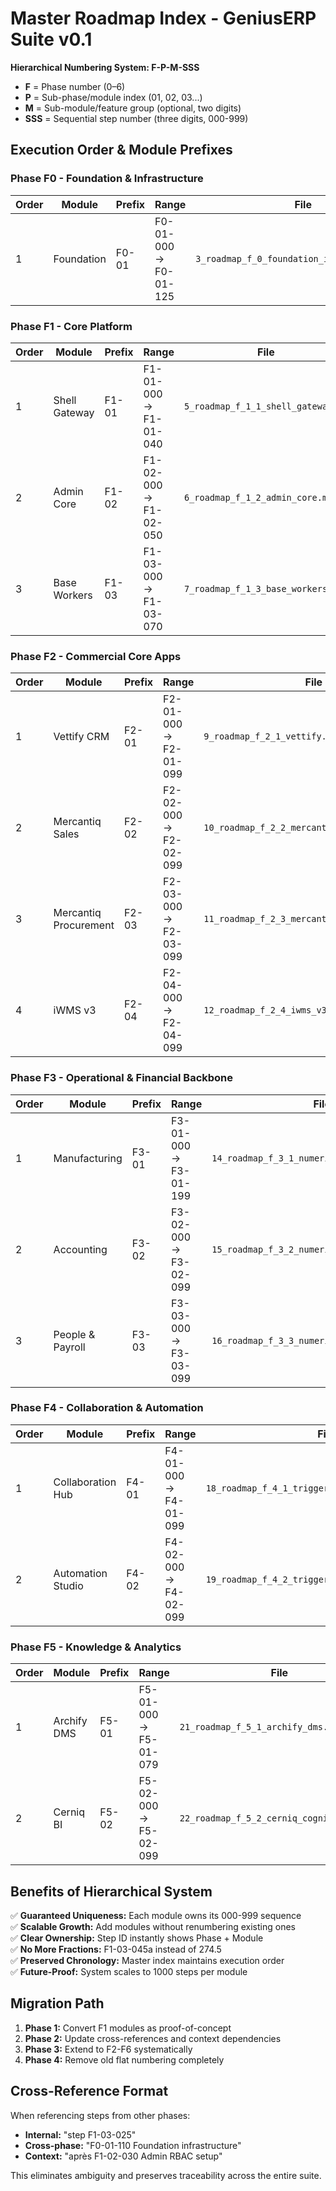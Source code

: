 # Master Roadmap Index - GeniusERP Suite v0.1

**Hierarchical Numbering System: F-P-M-SSS**
- **F** = Phase number (0–6)
- **P** = Sub-phase/module index (01, 02, 03...)  
- **M** = Sub-module/feature group (optional, two digits)
- **SSS** = Sequential step number (three digits, 000-999)

## Execution Order & Module Prefixes

### Phase F0 - Foundation & Infrastructure
| Order | Module | Prefix | Range | File |
|-------|--------|--------|-------|------|
| 1 | Foundation | F0-01 | F0-01-000 → F0-01-125 | `3_roadmap_f_0_foundation_infrastructure.md` | ✅ **COMPLETE** |

### Phase F1 - Core Platform  
| Order | Module | Prefix | Range | File |
|-------|--------|--------|-------|------|
| 1 | Shell Gateway | F1-01 | F1-01-000 → F1-01-040 | `5_roadmap_f_1_1_shell_gateway.md` |
| 2 | Admin Core | F1-02 | F1-02-000 → F1-02-050 | `6_roadmap_f_1_2_admin_core.md` |
| 3 | Base Workers | F1-03 | F1-03-000 → F1-03-070 | `7_roadmap_f_1_3_base_workers.md` |

### Phase F2 - Commercial Core Apps
| Order | Module | Prefix | Range | File |
|-------|--------|--------|-------|------|
| 1 | Vettify CRM | F2-01 | F2-01-000 → F2-01-099 | `9_roadmap_f_2_1_vettify.md` |
| 2 | Mercantiq Sales | F2-02 | F2-02-000 → F2-02-099 | `10_roadmap_f_2_2_mercantiq_sales_billing.md` |
| 3 | Mercantiq Procurement | F2-03 | F2-03-000 → F2-03-099 | `11_roadmap_f_2_3_mercantiq_procurement.md` |
| 4 | iWMS v3 | F2-04 | F2-04-000 → F2-04-099 | `12_roadmap_f_2_4_iwms_v3.md` |

### Phase F3 - Operational & Financial Backbone  
| Order | Module | Prefix | Range | File |
|-------|--------|--------|-------|------|
| 1 | Manufacturing | F3-01 | F3-01-000 → F3-01-199 | `14_roadmap_f_3_1_numeriqo_manufacturing.md` |
| 2 | Accounting | F3-02 | F3-02-000 → F3-02-099 | `15_roadmap_f_3_2_numeriqo_accounting.md` |
| 3 | People & Payroll | F3-03 | F3-03-000 → F3-03-099 | `16_roadmap_f_3_3_numeriqo_people_payroll.md` |

### Phase F4 - Collaboration & Automation
| Order | Module | Prefix | Range | File |
|-------|--------|--------|-------|------|
| 1 | Collaboration Hub | F4-01 | F4-01-000 → F4-01-099 | `18_roadmap_f_4_1_triggerra_collaboration_hub.md` |
| 2 | Automation Studio | F4-02 | F4-02-000 → F4-02-099 | `19_roadmap_f_4_2_triggerra_automation_studio.md` |

### Phase F5 - Knowledge & Analytics
| Order | Module | Prefix | Range | File |
|-------|--------|--------|-------|------|
| 1 | Archify DMS | F5-01 | F5-01-000 → F5-01-079 | `21_roadmap_f_5_1_archify_dms.md` |
| 2 | Cerniq BI | F5-02 | F5-02-000 → F5-02-099 | `22_roadmap_f_5_2_cerniq_cognitive_bi.md` |

## Benefits of Hierarchical System

✅ **Guaranteed Uniqueness:** Each module owns its 000-999 sequence  
✅ **Scalable Growth:** Add modules without renumbering existing ones  
✅ **Clear Ownership:** Step ID instantly shows Phase + Module  
✅ **No More Fractions:** F1-03-045a instead of 274.5  
✅ **Preserved Chronology:** Master index maintains execution order  
✅ **Future-Proof:** System scales to 1000 steps per module  

## Migration Path

1. **Phase 1:** Convert F1 modules as proof-of-concept
2. **Phase 2:** Update cross-references and context dependencies  
3. **Phase 3:** Extend to F2-F6 systematically
4. **Phase 4:** Remove old flat numbering completely

## Cross-Reference Format

When referencing steps from other phases:
- **Internal:** "step F1-03-025"
- **Cross-phase:** "F0-01-110 Foundation infrastructure"  
- **Context:** "après F1-02-030 Admin RBAC setup"

This eliminates ambiguity and preserves traceability across the entire suite.
